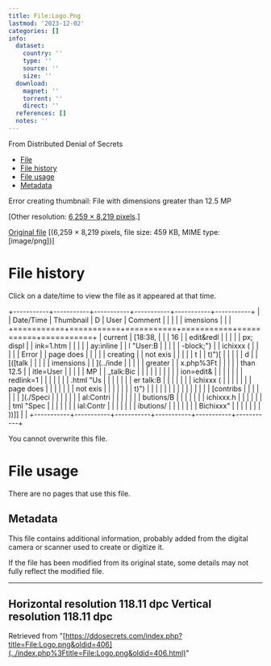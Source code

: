 ```yaml
---
title: File:Logo.Png
lastmod: '2023-12-02'
categories: []
info:
  dataset:
    country: ''
    type: ''
    source: ''
    size: ''
  download:
    magnet: ''
    torrent: ''
    direct: ''
  references: []
  notes: ''
---
```




From Distributed Denial of Secrets

- [File](./File:Logo.png.html#file)
- [File history](./File:Logo.png.html#filehistory)
- [File usage](./File:Logo.png.html#filelinks)
- [Metadata](./File:Logo.png.html#metadata)

Error creating thumbnail: File with dimensions greater than 12.5 MP

[Other resolution: [6,259 × 8,219
pixels](../images/c/c9/Logo.png).]

[Original file](../images/c/c9/Logo.png "Logo.png") ‎[(6,259 ×
8,219 pixels, file size: 459 KB, MIME type:
[image/png])]

# File history

Click on a date/time to view the file as it appeared at that time.

+-----------+-----------+-----------+-----------+-----------+-----------+
| | Date/Time | Thumbnail | D | User | Comment |
| | | | imensions | | |
+===========+===========+===========+===========+===========+===========+
| current | [18:38, | | | 16 | | edit&redl | |
| | | px; displ | | ink=1.htm | |
| | | ay:inline | | l "User:B | |
| | | -block;"} | | ichixxx ( | |
| | | Error | | page does | |
| | | creating | | not exis | |
| | | t | | t)")[ | |
| | | d | | [([talk | |
| | | imensions | | ](../inde | |
| | | greater | | x.php%3Ft | |
| | | than 12.5 | | itle=User | |
| | | MP | | _talk:Bic | |
| | | | | | | | ion=edit& | |
| | | | | redlink=1 | |
| | | | | .html "Us | |
| | | | | er talk:B | |
| | | | | ichixxx ( | |
| | | | | page does | |
| | | | | not exis | |
| | | | | t)") | |
| | | | | | | |
| | | | | [contribs | |
| | | | | ](./Speci | |
| | | | | al:Contri | |
| | | | | butions/B | |
| | | | | ichixxx.h | |
| | | | | tml "Spec | |
| | | | | ial:Contr | |
| | | | | ibutions/ | |
| | | | | Bichixxx" | |
| | | | | ))]] | |
+-----------+-----------+-----------+-----------+-----------+-----------+

You cannot overwrite this file.

# File usage

There are no pages that use this file.

## Metadata

This file contains additional information, probably added from the
digital camera or scanner used to create or digitize it.

If the file has been modified from its original state, some details may
not fully reflect the modified file.

---
Horizontal resolution 118.11 dpc
Vertical resolution 118.11 dpc
---

Retrieved from
"[https://ddosecrets.com/index.php?title=File:Logo.png&oldid=406](../index.php%3Ftitle=File:Logo.png&oldid=406.html)"

